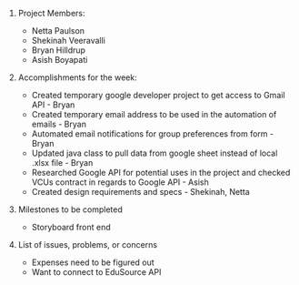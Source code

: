 1. Project Members:
   - Netta Paulson
   - Shekinah Veeravalli
   - Bryan Hilldrup
   - Asish Boyapati
   
2. Accomplishments for the week:
   - Created temporary google developer project to get access to Gmail API - Bryan
   - Created temporary email address to be used in the automation of emails - Bryan
   - Automated email notifications for group preferences from form - Bryan
   - Updated java class to pull data from google sheet instead of local .xlsx file - Bryan
   - Researched Google API for potential uses in the project and checked VCUs contract in regards to Google API - Asish
   - Created design requirements and specs - Shekinah, Netta
 
   
3. Milestones to be completed
   - Storyboard front end
    
4. List of issues, problems, or concerns
   - Expenses need to be figured out
   - Want to connect to EduSource API
